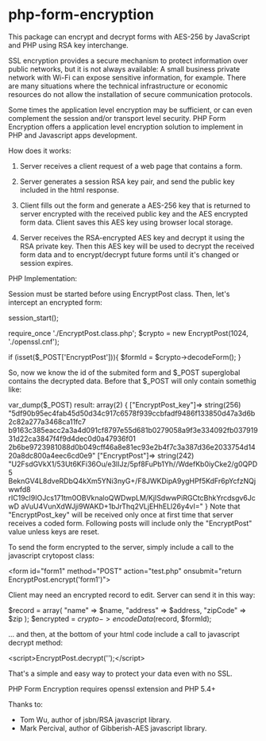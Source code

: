 # php-form-encryption
This package can encrypt and decrypt forms with AES-256 by JavaScript and PHP using RSA key interchange.

SSL encryption provides a secure mechanism to protect information over public networks, but 
it is not always available: A small business private network with Wi-Fi can expose sensitive 
information, for example. There are many situations where the technical infrastructure or 
economic resources do not allow the installation of secure communication protocols.

Some times the application level encryption may be sufficient, or can even complement the 
session and/or transport level security. PHP Form Encryption  offers a application level 
encryption solution to implement in  PHP and Javascript apps development.

How does it works:

1. Server receives a client request of a web page that contains a form.

2. Server generates a session RSA key pair, and send the public key included in the html 
response.

3. Client fills out the form and generate a AES-256 key that is returned to server encrypted 
with the received public key and the AES encrypted form data. Client saves this AES key using 
browser local storage.

4. Server receives the RSA-encrypted AES key and decrypt it using the RSA private key. Then 
this AES key will be used to decrypt the received form data and to encrypt/decrypt future forms 
until it's changed or session expires.

PHP Implementation:

Session must be started before using EncryptPost class. Then, let's intercept an encrypted form:

session_start(); 

require_once './EncryptPost.class.php'; 
$crypto = new EncryptPost(1024, './openssl.cnf');

if (isset($_POST['EncryptPost'])){
	$formId = $crypto->decodeForm();
}

So, now we know the id of the submited form and $_POST superglobal contains the decrypted data. 
Before that $_POST will only contain somethig like:

var_dump($_POST) result:
array(2) {
  ["EncryptPost_key"]=>
  string(256) "5df90b95ec4fab45d50d34c917c6578f939ccbfadf9486f133850d47a3d6b2c82a277a3468ca11fc7
  b9163c385eacc2a3a4d091cf8797e55d681b0279058a9f3e334092fb03791931d22ca3847f4f9d4dec0d0a47936f01
  2b6be9723981088d0b049cff46a8e81ec93e2b4f7c3a387d36e2033754d1420a8dc800a4eec6cd0e9"
  ["EncryptPost"]=>
  string(242) "U2FsdGVkX1/53Ut6KFi36Ou/e3lIJz/5pf8FuPb1Yh//WdefKb0iyCke2/g0QPD5
BeknGV4L8dveRDbQ4kXm5YNi3nyG+/F8JWKDipA9ygHPf5KdFr6pYcfzNQjwwfd8
rIC19cl9IOJcs171tm0OBVknaloQWDwpLM/KjISdwwPiRGCtcBhkYrcdsgv6JcwD
aVuU4VunXdWJji9WAKD+1bJrThq2VLjEHhELl26y4vI="
}
Note that "EncryptPost_key" will be received only once at first time that server receives a coded 
form. Following posts will include only the "EncryptPost" value unless keys are reset.

To send the form encrypted to the server, simply include a call to the javascript crytopost class:

\<form id="form1" method="POST" action="test.php" onsubmit="return EncryptPost.encrypt('form1')">

Client may need an encrypted record to edit. Server can send it in this way:

$record = array(
	"name" => $name,
	"address" => $address,
	"zipCode" => $zip
);
$encrypted = $crypto->encodeData($record, $formId);

... and then, at the bottom of your html code include a call to javascript decrypt method:

\<script>EncryptPost.decrypt('<?php echo $encrypted;?>');\</script>


That's a simple and easy way to protect your data even with no SSL.

PHP Form Encryption requires openssl extension and PHP 5.4+

Thanks to:

- Tom Wu, author of jsbn/RSA javascript library.
- Mark Percival, author of Gibberish-AES javascript library.
